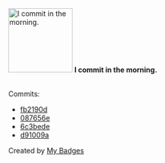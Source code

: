 <img src="https://my-badges.github.io/my-badges/morning-commits.png" alt="I commit in the morning." title="I commit in the morning." width="128">
<strong>I commit in the morning.</strong>
<br><br>

Commits:

- <a href="https://github.com/WinJayX/004.KubernetesYaml/commit/fb2190d76b2e5081dc70adbbb296034d6c2054c8">fb2190d</a>
- <a href="https://github.com/WinJayX/000.Linux/commit/087656ec6e80feda9994e8bfc4346dff0bab1902">087656e</a>
- <a href="https://github.com/WinJayX/015.BaseServ/commit/6c3bedec93c2f3613b4799c15794843bdde7ad25">6c3bede</a>
- <a href="https://github.com/WinJayX/002.Docker/commit/d91009a11586eba9892d548439fa14c7b8899123">d91009a</a>


Created by <a href="https://github.com/my-badges/my-badges">My Badges</a>